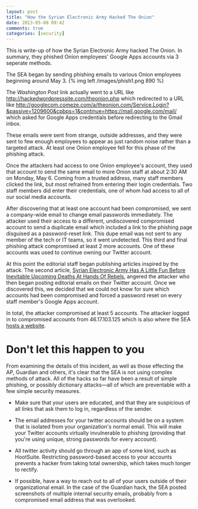 ```yaml
---
layout: post
title: "How the Syrian Electronic Army Hacked The Onion"
date: 2013-05-08 09:42
comments: true
categories: [security]
---
```

This is write-up of how the Syrian Electronic Army hacked The Onion. In summary, they phished Onion employees' Google Apps accounts via 3 seperate methods.

The SEA began by sending phishing emails to various Onion employees beginning around May 3.
{% img left /images/phish1.png 890 %}

The _Washington Post_ link actually went to a URL like
    http://hackedwordpresssite.com/theonion.php
which redirected to a URL like
    http://googlecom.comeze.com/a/theonion.com/Service.Login?&passive=1209600&cpbps=1&continue=https://mail.google.com/mail/
which asked for Google Apps credentials before redirecting to the Gmail inbox.

These emails were sent from strange, outside addresses, and they were sent to few enough employees to appear as just random noise rather than a targeted attack.
At least one Onion employee fell for this phase of the phishing attack.

Once the attackers had access to one Onion employee's account, they used that account to send the same email to more Onion staff at about 2:30 AM on Monday, May 6. Coming from a trusted address, many staff members clicked the link, but most refrained from entering their login credentials. Two staff members did enter their credentials, one of whom had access to all of our social media accounts.

After discovering that at least one account had been compromised, we sent a company-wide email to change email passwords immediately. The attacker used their access to a different, undiscovered compromised account to send a duplicate email which included a link to the phishing page disguised as a password-reset link. This dupe email was not sent to any member of the tech or IT teams, so it went undetected. This third and final phishing attack compromised at least 2 more accounts. One of these accounts was used to continue owning our Twitter account.

At this point the editorial staff began publishing articles inspired by the attack. The second article, [Syrian Electronic Army Has A Little Fun Before Inevitable Upcoming Deaths At Hands Of Rebels](http://www.theonion.com/articles/syrian-electronic-army-has-a-little-fun-before-ine,32324/), angered the attacker who then began posting editorial emails on their Twitter account. Once we discovered this, we decided that we could not know for sure which accounts had been compromised and forced a password reset on every staff member's Google Apps account.

In total, the attacker compromised at least 5 accounts. The attacker logged in to compromised accounts from 46.17.103.125 which is also where the SEA [hosts a website](http://46.17.103.125/en/site/index).

# Don't let this happen to you

From examining the details of this incident, as well as those effecting the AP, Guardian and others, it's clear that the SEA is not using complex methods of attack. All of the hacks so far have been a result of simple phishing, or possibly dictionary attacks—all of which are preventable with a few simple security measures.

* Make sure that your users are educated, and that they are suspicious of all links that ask them to log in, regardless of the sender.

* The email addresses for your twitter accounts should be on a system that is isolated from your organization's normal email. This will make your Twitter accounts virtually invulnerable to phishing (providing that you're using unique, strong passwords for every account).

* All twitter activity should go through an app of some kind, such as HootSuite. Restricting password-based access to your accounts prevents a hacker from taking total ownership, which takes much longer to rectify.

* If possible, have a way to reach out to all of your users outside of their organizational email. In the case of the Guardian hack, the SEA posted screenshots of multiple internal security emails, probably from a compromised email address that was overlooked.

